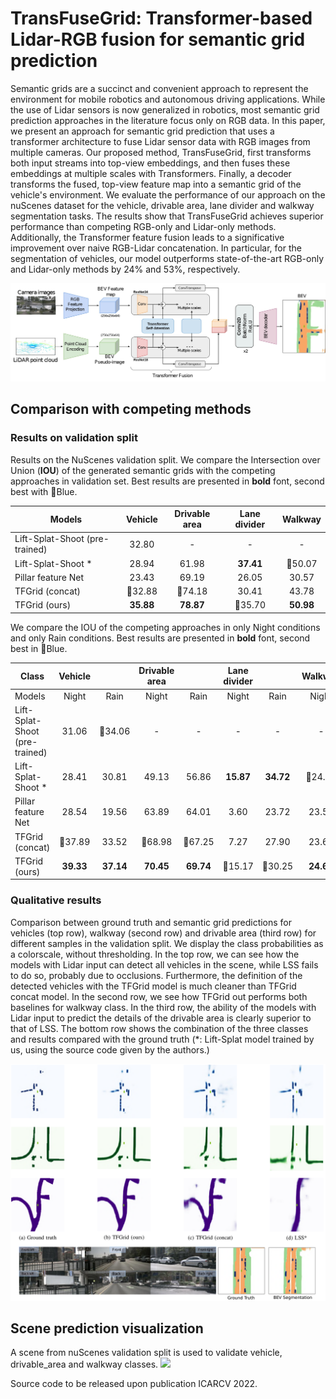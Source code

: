 # TransFuseGrid: Transformer-based Lidar-RGB fusion for semantic grid prediction

Semantic grids are a succinct and convenient approach to represent the environment for mobile robotics and autonomous driving applications. While the use of Lidar sensors is now generalized in robotics, most semantic grid prediction approaches in the literature focus only on RGB data. In this paper, we present an approach for semantic grid prediction that uses a transformer architecture to fuse Lidar sensor data with RGB images from multiple cameras. Our proposed method, TransFuseGrid, first transforms both input streams into top-view embeddings, and then fuses these embeddings at multiple scales with Transformers. Finally, a decoder transforms the fused, top-view feature map into a semantic grid of the vehicle's environment. We evaluate the performance of our approach on the nuScenes dataset for the vehicle, drivable area, lane divider and walkway segmentation tasks. The results show that TransFuseGrid achieves superior performance than competing RGB-only and Lidar-only methods. Additionally, the Transformer feature fusion leads to a significative improvement over naive RGB-Lidar concatenation. In particular, for the segmentation of vehicles, our model outperforms state-of-the-art RGB-only and Lidar-only methods by 24% and 53%, respectively.

![Architecture](imgs/transfusegrid_arch.jpg)

## Comparison with competing methods
### Results on validation split

Results on the NuScenes validation split. We compare the Intersection over Union (**IOU**) of the generated semantic grids with the competing approaches in validation set. Best results are presented in **bold** font, second best with 🔹Blue.

| Models                         |  Vehicle  | Drivable area | Lane divider |  Walkway  |
|--------------------------------|:---------:|:-------------:|:------------:|:---------:|
| Lift-Splat-Shoot (pre-trained) |   32.80   |       -       |       -      |     -     |
| Lift-Splat-Shoot *             |   28.94   |     61.98     |   **37.41**  |   🔹50.07   |
| Pillar feature Net             |   23.43   |     69.19     |     26.05    |   30.57   |
| TFGrid (concat)                | 🔹32.88   |     🔹74.18     |     30.41    |   43.78   |
| TFGrid (ours)                  | **35.88** |   **78.87**   |    🔹35.70    | **50.98** |

We compare the IOU of the competing approaches in only Night conditions and only Rain conditions. Best results are presented in **bold** font, second best in 🔹Blue.

| Class                          |  Vehicle  |           | Drivable area |           | Lane divider |           |  Walkway  |           |
|--------------------------------|:---------:|:---------:|:-------------:|:---------:|:------------:|:---------:|:---------:|:---------:|
| Models                         |   Night   |    Rain   |     Night     |    Rain   |     Night    |    Rain   |   Night   |    Rain   |
| Lift-Splat-Shoot (pre-trained) |   31.06   |   🔹34.06   |       -       |     -     |       -      |     -     |     -     |     -     |
| Lift-Splat-Shoot *             |   28.41   |   30.81   |     49.13     |   56.86   |   **15.87**  | **34.72** |   🔹24.56   | **46.59** |
| Pillar feature Net             |   28.54   |   19.56   |     63.89     |   64.01   |     3.60     |   23.72   |   23.52   |   27.22   |
| TFGrid (concat)                |   🔹37.89   |   33.52   |     🔹68.98     |   🔹67.25   |     7.27     |   27.90   |   23.60   |   40.98   |
| TFGrid (ours)                  | **39.33** | **37.14** |   **70.45**   | **69.74** |     🔹15.17    |   🔹30.25   | **24.65** |   🔹44.26   |


### Qualitative results
Comparison between ground truth and semantic grid predictions for vehicles (top row), walkway (second row) and drivable area (third row) for different samples in the validation split. We display the class probabilities as a colorscale, without thresholding. In the top row, we can see how the models with Lidar input can detect all vehicles in the scene, while LSS fails to do so, probably due to occlusions. Furthermore, the definition of the detected vehicles with the TFGrid model is much cleaner than TFGrid concat model. In the second row, we see how TFGrid out performs both baselines for walkway class. In the third row, the ability of the models with Lidar input to predict the details of the drivable area is clearly superior to that of LSS. The bottom row shows the combination of the three classes and results compared with the ground truth (*: Lift-Splat model trained by us, using the source code given by the authors.)

![Comparison](imgs/comparison.png)

## Scene prediction visualization
A scene from nuScenes validation split is used to validate vehicle, drivable_area and walkway classes.
<img src="./imgs/S1.gif">

Source code to be released upon publication ICARCV 2022.



